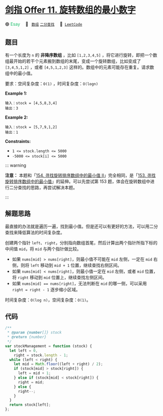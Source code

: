 # [剑指 Offer 11. 旋转数组的最小数字](https://leetcode.cn/problems/xuan-zhuan-shu-zu-de-zui-xiao-shu-zi-lcof/)

🟢 <font color=#15bd66>Esay</font>&emsp; 🔖&ensp; [`数组`](/leetcode/outline/tag/array.md) [`二分查找`](/leetcode/outline/tag/binary-search.md)&emsp; 🔗&ensp;[`LeetCode`](https://leetcode.cn/problems/xuan-zhuan-shu-zu-de-zui-xiao-shu-zi-lcof/)

## 题目

有一个长度为 `n` 的 **非降序数组** ，比如 `[1,2,3,4,5]` ，将它进行旋转，即把一个数组最开始的若干个元素搬到数组的末尾，变成一个旋转数组，比如变成了 `[3,4,5,1,2]` ，或者 `[4,5,1,2,3]` 这样的。数组中的元素可能存在重复。请求数组中的最小值。

要求：空间复杂度：`O(1)` ，时间复杂度：`O(logn)`

**Example 1:**

```
输入：stock = [4,5,8,3,4]
输出：3
```

**Example 2:**

```
输入：stock = [5,7,9,1,2]
输出：1
```

**Constraints:**

- `1 <= stock.length <= 5000`
- `-5000 <= stock[i] <= 5000`

::: warning

**注意：** 本题和「[154. 寻找旋转排序数组中的最小值 II](./0154.md)」完全相同，是「[153. 寻找旋转排序数组中的最小值](./0153.md)」的延伸。可以先尝试第 153 题，体会在旋转数组中进行二分查找的思路，再尝试解决本题。

:::

## 解题思路

最直接的办法就是遍历一遍，找到最小值。但是还可以有更好的方法，可以用二分查找来降低算法的时间复杂度。

创建两个指针 `left`、`right`，分别指向数组首尾，然后计算出两个指针所指下标的中间值 `mid`，将 `mid` 与两个指针做比较。

- 如果 `nums[mid] > nums[right]`，则最小值不可能在 `mid` 左侧，一定在 `mid` 右侧，则将 `left` 移动到 `mid + 1` 位置，继续查找右侧区间。
- 如果 `nums[mid] < nums[right]`，则最小值一定在 `mid` 左侧，或者 `mid` 位置，将 `right` 移动到 `mid` 位置上，继续查找左侧区间。
- 如果 `nums[mid] == nums[right]`，无法判断在 `mid` 的哪一侧，可以采用 `right = right - 1` 逐步缩小区域。

时间复杂度：`O(log n)`，空间复杂度：`O(1)`。

## 代码

```javascript
/**
 * @param {number[]} stock
 * @return {number}
 */
var stockManagement = function (stock) {
  let left = 0,
    right = stock.length - 1;
  while (left < right) {
    let mid = Math.floor((left + right) / 2);
    if (stock[mid] > stock[right]) {
      left = mid + 1;
    } else if (stock[mid] < stock[right]) {
      right = mid;
    } else {
      right--;
    }
  }
  return stock[left];
};
```
